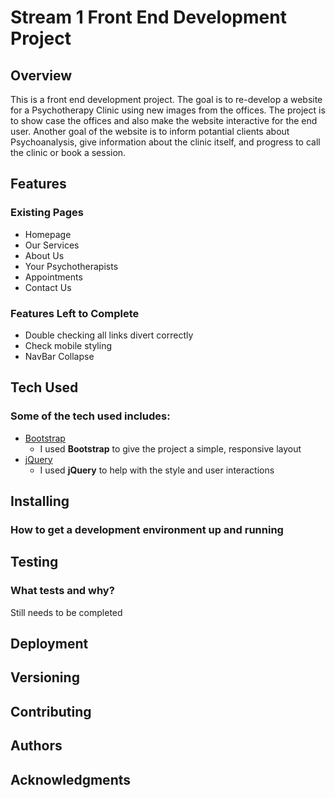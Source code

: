 # Stream 1 Front End Development Project 
 
## Overview

This is a front end development project. The goal is to re-develop a website for a Psychotherapy Clinic using new images from the offices. The project is to show case the offices and also make the website interactive for the end user. Another goal of the website is to inform potantial clients about Psychoanalysis, give information about the clinic itself, and progress to call the clinic or book a session.  
 
## Features
 
### Existing Pages
- Homepage
- Our Services
- About Us
- Your Psychotherapists
- Appointments
- Contact Us
 
### Features Left to Complete
- Double checking all links divert correctly
- Check mobile styling 
- NavBar Collapse

 
## Tech Used
### Some of the tech used includes:
- [Bootstrap](http://getbootstrap.com/)
    - I used **Bootstrap** to give the project a simple, responsive layout
- [jQuery](https://www.jquery.com/)
    - I used **jQuery** to help with the style and user interactions

## Installing
### How to get a development environment up and running

## Testing
### What tests and why?
Still needs to be completed

## Deployment 

## Versioning

## Contributing

## Authors

## Acknowledgments
